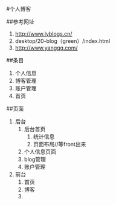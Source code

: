 #个人博客

##参考网址
1. http://www.lyblogs.cn/
2. desktop/20-blog（green）/index.html
3. http://www.yangqq.com/

##条目
1. 个人信息
2. 博客管理
3. 账户管理
4. 首页

##页面
1. 后台
	1. 后台首页
		1. 统计信息
		2. 页面布局//等front出来
	2. 个人信息页面
	3. blog管理
	4. 账户管理
2. 前台
	1. 首页
	2. 博客
	3. 